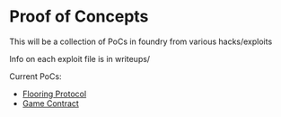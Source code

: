 # Proof of Concepts

This will be a collection of PoCs in foundry from various hacks/exploits

Info on each exploit file is in writeups/

Current PoCs:
- [Flooring Protocol](https://github.com/0xn4de/Proof-of-Concepts/tree/main/writeups/FLOORING.md)
- [Game Contract](https://github.com/0xn4de/Proof-of-Concepts/tree/main/writeups/GAME.md)
